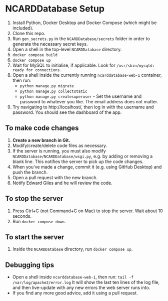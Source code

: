 # NCARDDatabase Setup

 1. Install Python, Docker Desktop and Docker Compose (which might be included).
 2. Clone this repo.
 3. Run `gen_secrets.py` in the `NCARDDatabase/secrets` folder in order to generate the necessary secret keys.
 4. Open a shell in the top-level `NCARDDatabase` directory.
 5. `docker compose build`
 6. `docker compose up`
 7. Wait for MySQL to initialise, if applicable.
    Look for `/usr/sbin/mysqld: ready for connections.`
 8. Open a shell inside the currently running `ncarddatabase-web-1` container, then run:
    * `python manage.py migrate`
    * `python manage.py collectstatic`
    * `python manage.py createsuperuser` - Set the username and password to whatever you like. The email address does not matter.
 9. Try navigating to http://localhost/, then log in with the username and password. You should see the dashboard of the app.
 
## To make code changes

1. **Create a new branch in Git.**
2. Modify/create/delete code files as necessary.
3. If the server is running, you must also modify `NCARDDatabase/NCARDDatabase/wsgi.py`, e.g. by adding or removing a blank line.
   This notifies the server to pick up the code changes.
4. When you've made a change, commit it (e.g. using GitHub Desktop) and push the branch.
5. Open a pull request with the new branch.
6. Notify Edward Giles and he will review the code.
 
## To stop the server

1. Press Ctrl+C (not Command+C on Mac) to stop the server. Wait about 10 seconds.
2. Run `docker compose down`.

## To start the server

1. Inside the `NCARDDatabase` directory, run `docker compose up`.

## Debugging tips

* Open a shell inside `ncarddatabase-web-1`, then run: `tail -f /var/log/apache2/error.log`
  It will show the last ten lines of the log file, and then live-update with any new errors the web server runs into.
* If you find any more good advice, add it using a pull request.